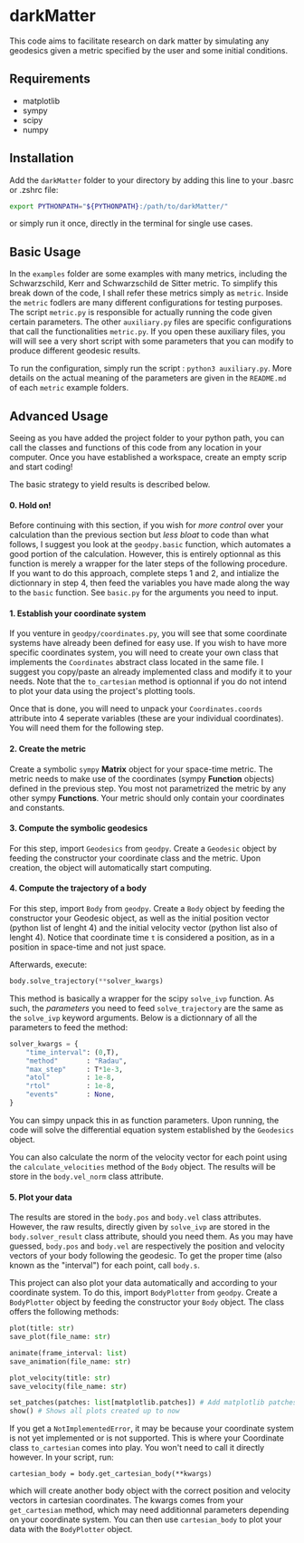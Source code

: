 # darkMatter
This code aims to facilitate research on dark matter by simulating any geodesics given a metric specified by the user and some initial conditions.

## Requirements
- matplotlib
- sympy
- scipy
- numpy

## Installation
Add the `darkMatter` folder to your directory by adding this line to your .basrc or .zshrc file:
```bash
export PYTHONPATH="${PYTHONPATH}:/path/to/darkMatter/"
```
or simply run it once, directly in the terminal for single use cases.

## Basic Usage
In the `examples` folder are some examples with many metrics, including the Schwarzschild, Kerr and Schwarzschild de Sitter metric. To simplify this break down of the code, I shall refer these metrics simply as `metric`. Inside the `metric` fodlers are many different configurations for testing purposes. The script `metric.py` is responsible for actually running the code given certain parameters. The other `auxiliary.py` files are specific configurations that call the functionalities `metric.py`. If you open these auxiliary files, you will will see a very short script with some parameters that you can modify to produce different geodesic results.

To run the configuration, simply run the script : `python3 auxiliary.py`. More details on the actual meaning of the parameters are given in the `README.md` of each `metric` example folders.

## Advanced Usage
Seeing as you have added the project folder to your python path, you can call the classes and functions of this code from any location in your computer. Once you have established a workspace, create an empty scrip and start coding!

The basic strategy to yield results is described below.

#### 0. Hold on!
Before continuing with this section, if you wish for *more control* over your calculation than the previous section but *less bloat* to code than what follows, I suggest you look at the `geodpy.basic` function, which automates a good portion of the calculation. However, this is entirely optionnal as this function is merely a wrapper for the later steps of the following procedure. If you want to do this approach, complete steps 1 and 2, and intialize the dictionnary in step 4, then feed the variables you have made along the way to the `basic` function. See `basic.py` for the arguments you need to input.

#### 1. Establish your coordinate system
If you venture in `geodpy/coordinates.py`, you will see that some coordinate systems have already been defined for easy use. If you wish to have more specific coordinates system, you will need to create your own class that implements the `Coordinates` abstract class located in the same file. I suggest you copy/paste an already implemented class and modify it to your needs. Note that the `to_cartesian` method is optionnal if you do not intend to plot your data using the project's plotting tools.

Once that is done, you will need to unpack your `Coordinates.coords` attribute into 4 seperate variables (these are your individual coordinates). You will need them for the following step.


#### 2. Create the metric
Create a symbolic `sympy` **Matrix** object for your space-time metric. The metric needs to make use of the coordinates (sympy **Function** objects) defined in the previous step. You most not parametrized the metric by any other sympy **Functions**. Your metric should only contain your coordinates and constants.

#### 3. Compute the symbolic geodesics 
For this step, import `Geodesics` from `geodpy`. Create a `Geodesic` object by feeding the constructor your coordinate class and the metric. Upon creation, the object will automatically start computing.

#### 4. Compute the trajectory of a body
For this step, import `Body` from `geodpy`. Create a `Body` object by feeding the constructor your Geodesic object, as well as the initial position vector (python list of lenght 4) and the initial velocity vector (python list also of lenght 4). Notice that coordinate time `t` is considered a position, as in a position in space-time and not just space.

Afterwards, execute:
```python
body.solve_trajectory(**solver_kwargs)
```
This method is basically a wrapper for the scipy `solve_ivp` function. As such, the *parameters* you need to feed `solve_trajectory` are the same as the `solve_ivp` keyword arguments. Below is a dictionnary of all the parameters to feed the method:
```python
solver_kwargs = {
    "time_interval": (0,T),           
    "method"       : "Radau",          
    "max_step"     : T*1e-3,
    "atol"         : 1e-8,              
    "rtol"         : 1e-8,              
    "events"       : None,              
}
```
You can simpy unpack this in as function parameters. Upon running, the code will solve the differential equation system established by the `Geodesics` object.

You can also calculate the norm of the velocity vector for each point using the `calculate_velocities` method of the `Body` object. The results will be store in the `body.vel_norm` class attribute.

#### 5. Plot your data
The results are stored in the `body.pos` and `body.vel` class attributes. However, the raw results, directly given by `solve_ivp` are stored in the `body.solver_result` class attribute, should you need them. As you may have guessed, `body.pos` and `body.vel` are respectively the position and velocity vectors of your body following the geodesic. To get the proper time (also known as the "interval") for each point, call `body.s`.

This project can also plot your data automatically and according to your coordinate system. To do this, import `BodyPlotter` from `geodpy`. Create a `BodyPlotter` object by feeding the constructor your `Body` object. The class offers the following methods:
```python
plot(title: str)
save_plot(file_name: str)

animate(frame_interval: list)
save_animation(file_name: str)

plot_velocity(title: str)
save_velocity(file_name: str)

set_patches(patches: list[matplotlib.patches]) # Add matplotlib patches to your graphs
show() # Shows all plots created up to now
```
If you get a `NotImplementedError`, it may be because your coordinate system is not yet implemented or is not supported. This is where your Coordinate class `to_cartesian` comes into play. You won't need to call it directly however. In your script, run:
```
cartesian_body = body.get_cartesian_body(**kwargs)
```
which will create another body object with the correct position and velocity vectors in cartesian coordinates. The kwargs comes from your `get_cartesian` method, which may need additionnal parameters depending on your coordinate system. You can then use `cartesian_body` to plot your data with the `BodyPlotter` object.


